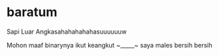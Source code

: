# baratum
Sapi Luar Angkasahahahahahasuuuuuuw


Mohon maaf binarynya ikut keangkut ~_____~ saya males bersih bersih